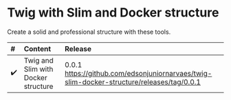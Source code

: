 # Twig with Slim and Docker structure
Create a solid and professional structure with these tools.


|   #                        | Content                                       | Release                 |
|:---------------------------|:----------------------------------------------|:---------------------------|
| :heavy_check_mark:         | Twig and Slim with Docker structure           | 0.0.1 https://github.com/edsonjuniornarvaes/twig-slim-docker-structure/releases/tag/0.0.1
